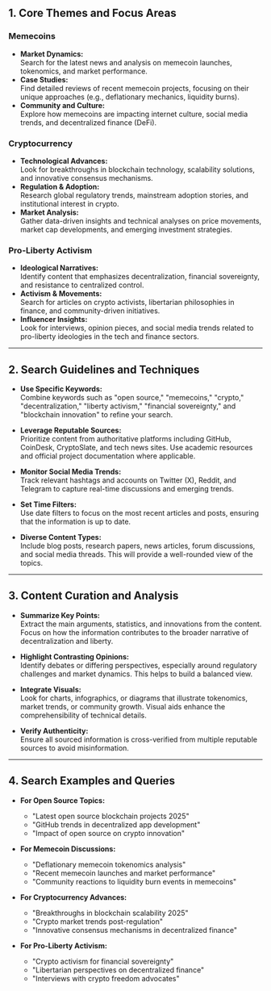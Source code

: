 ## 1. **Core Themes and Focus Areas**

### Memecoins

- **Market Dynamics:**  
  Search for the latest news and analysis on memecoin launches, tokenomics, and market performance.
- **Case Studies:**  
  Find detailed reviews of recent memecoin projects, focusing on their unique approaches (e.g., deflationary mechanics, liquidity burns).
- **Community and Culture:**  
  Explore how memecoins are impacting internet culture, social media trends, and decentralized finance (DeFi).

### Cryptocurrency

- **Technological Advances:**  
  Look for breakthroughs in blockchain technology, scalability solutions, and innovative consensus mechanisms.
- **Regulation & Adoption:**  
  Research global regulatory trends, mainstream adoption stories, and institutional interest in crypto.
- **Market Analysis:**  
  Gather data-driven insights and technical analyses on price movements, market cap developments, and emerging investment strategies.

### Pro-Liberty Activism

- **Ideological Narratives:**  
  Identify content that emphasizes decentralization, financial sovereignty, and resistance to centralized control.
- **Activism & Movements:**  
  Search for articles on crypto activists, libertarian philosophies in finance, and community-driven initiatives.
- **Influencer Insights:**  
  Look for interviews, opinion pieces, and social media trends related to pro-liberty ideologies in the tech and finance sectors.

---

## 2. **Search Guidelines and Techniques**

- **Use Specific Keywords:**  
  Combine keywords such as "open source," "memecoins," "crypto," "decentralization," "liberty activism," "financial sovereignty," and "blockchain innovation" to refine your search.
- **Leverage Reputable Sources:**  
  Prioritize content from authoritative platforms including GitHub, CoinDesk, CryptoSlate, and tech news sites. Use academic resources and official project documentation where applicable.
- **Monitor Social Media Trends:**  
  Track relevant hashtags and accounts on Twitter (X), Reddit, and Telegram to capture real-time discussions and emerging trends.
- **Set Time Filters:**  
  Use date filters to focus on the most recent articles and posts, ensuring that the information is up to date.

- **Diverse Content Types:**  
  Include blog posts, research papers, news articles, forum discussions, and social media threads. This will provide a well-rounded view of the topics.

---

## 3. **Content Curation and Analysis**

- **Summarize Key Points:**  
  Extract the main arguments, statistics, and innovations from the content. Focus on how the information contributes to the broader narrative of decentralization and liberty.

- **Highlight Contrasting Opinions:**  
  Identify debates or differing perspectives, especially around regulatory challenges and market dynamics. This helps to build a balanced view.

- **Integrate Visuals:**  
  Look for charts, infographics, or diagrams that illustrate tokenomics, market trends, or community growth. Visual aids enhance the comprehensibility of technical details.

- **Verify Authenticity:**  
  Ensure all sourced information is cross-verified from multiple reputable sources to avoid misinformation.

---

## 4. **Search Examples and Queries**

- **For Open Source Topics:**

  - "Latest open source blockchain projects 2025"
  - "GitHub trends in decentralized app development"
  - "Impact of open source on crypto innovation"

- **For Memecoin Discussions:**

  - "Deflationary memecoin tokenomics analysis"
  - "Recent memecoin launches and market performance"
  - "Community reactions to liquidity burn events in memecoins"

- **For Cryptocurrency Advances:**

  - "Breakthroughs in blockchain scalability 2025"
  - "Crypto market trends post-regulation"
  - "Innovative consensus mechanisms in decentralized finance"

- **For Pro-Liberty Activism:**
  - "Crypto activism for financial sovereignty"
  - "Libertarian perspectives on decentralized finance"
  - "Interviews with crypto freedom advocates"
